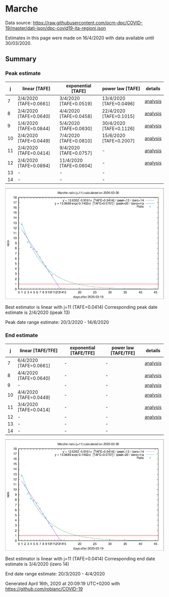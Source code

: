 # Marche


Data source: https://raw.githubusercontent.com/pcm-dpc/COVID-19/master/dati-json/dpc-covid19-ita-regioni.json

Estimates in this page were made on 16/4/2020 with data available until 30/03/2020.


## Summary 

### Peak estimate 
|j|linear [TAFE]|exponential [TAFE]|power law [TAFE]|details|
|---|----|-----------|---------|-------|
|7|2/4/2020 [TAFE=0.0661]|3/4/2020 [TAFE=0.0519]|13/4/2020 [TAFE=0.0496]|[analysis](COVID-19_marche_j7_2020-03-30.md)|
|8|2/4/2020 [TAFE=0.0640]|4/4/2020 [TAFE=0.0458]|22/4/2020 [TAFE=0.1015]|[analysis](COVID-19_marche_j8_2020-03-30.md)|
|9|1/4/2020 [TAFE=0.0844]|5/4/2020 [TAFE=0.0630]|30/4/2020 [TAFE=0.1126]|[analysis](COVID-19_marche_j9_2020-03-30.md)|
|10|2/4/2020 [TAFE=0.0449]|7/4/2020 [TAFE=0.0810]|15/6/2020 [TAFE=0.2007]|[analysis](COVID-19_marche_j10_2020-03-30.md)|
|11|2/4/2020 [TAFE=0.0414]|9/4/2020 [TAFE=0.0757]|-|[analysis](COVID-19_marche_j11_2020-03-30.md)|
|12|2/4/2020 [TAFE=0.0894]|11/4/2020 [TAFE=0.0604]|-|[analysis](COVID-19_marche_j12_2020-03-30.md)|
|13|-|-|-||
|14|-|-|-||

![best peak estimate](COVID-19_marche_j11_2020-03-30.png)

Best estimator is linear with j=11 (TAFE=0.0414)
Corresponding peak date estimate is 2/4/2020 (ipeak 13)


Peak date range estimate: 20/3/2020 - 14/6/2020

### End estimate 
|j|linear [TAFE/TFE]|exponential [TAFE/TFE]|power law [TAFE/TFE]|details|
|---|----|-----------|---------|-------|
|7|6/4/2020 [TAFE=0.0661]|-|-|[analysis](COVID-19_marche_j7_2020-03-30.md)|
|8|4/4/2020 [TAFE=0.0640]|-|-|[analysis](COVID-19_marche_j8_2020-03-30.md)|
|9|-|-|-|[analysis](COVID-19_marche_j9_2020-03-30.md)|
|10|4/4/2020 [TAFE=0.0449]|-|-|[analysis](COVID-19_marche_j10_2020-03-30.md)|
|11|3/4/2020 [TAFE=0.0414]|-|-|[analysis](COVID-19_marche_j11_2020-03-30.md)|
|12|-|-|-|[analysis](COVID-19_marche_j12_2020-03-30.md)|
|13|-|-|-||
|14|-|-|-||

![best zero estimate](COVID-19_marche_j11_2020-03-30.png)

Best estimator is linear with j=11 (TAFE=0.0414)
Corresponding end date estimate is 3/4/2020 (izero 14)


End date range estimate: 20/3/2020 - 4/4/2020

Generated April 16th, 2020 at 20:09:19 UTC+0200 with https://github.com/robianc/COVID-19
